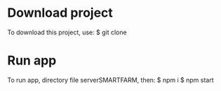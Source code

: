 # Download project
To download this project, use:
$ git clone <link project>

# Run app
To run app, directory file serverSMARTFARM, then:
    $ npm i
    $ npm start
